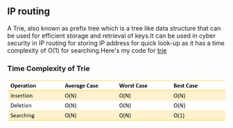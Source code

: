 ## IP routing

A Trie, also known as prefix tree which is a tree like data structure that can be used for efficient storage and retrieval of keys.It can be used in cyber security in IP routing for storing IP address for quick look-up as it has a time complexity of O(1) for searching.Here's my code for [trie](codes/trie.cpp)

### Time Complexity of Trie

<img title="Time Complexity of Trie" alt="Alt text" src="images/trie.png">
